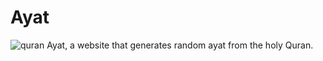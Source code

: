 # Ayat
![quran](https://i0.wp.com/onepathnetwork.com/wp-content/uploads/2017/09/reasons_to_read_quran.jpg?fit=650%2C366&ssl=1)
Ayat, a website that generates random ayat from the holy Quran.

